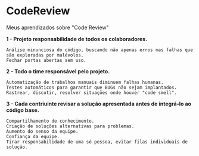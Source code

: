 # CodeReview
Meus aprendizados sobre "Code Review"

<b>1 - Projeto responsabilidade de todos os colaboradores.</b>

    Análise minunciosa do código, buscando não apenas erros mas falhas que são exploradas por malévolos.
    Fechar portas abertas sem uso.
    
<b>2 - Todo o time responsável pelo projeto.</b>

    Automatização de trabalhos manuais diminuem falhas humanas.
    Testes automáticos para garantir que BUGs não sejam implantados.
    Rastrear, discutir, resolver situações onde houver "code smell".
    
<b>3 - Cada contriuinte revisar a solução apresentada antes de integrá-lo ao código base.</b>

    Compartilhamento de conhecimento.
    Criação de soluções alternativas para problemas.
    Aumento do senso da equipe.
    Confiança da equipe.
    Tirar responsabilidade de uma só pessoa, evitar filas individuais de solução.
 
